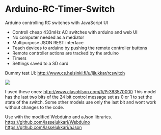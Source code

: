 Arduino-RC-Timer-Switch
=========
Arduino controlling RC switches with JavaScript UI<br />

- Controll cheap 433mHz AC switches with arduino and web UI<br />
- No computer needed as a mediator<br />
- Multipurpose JSON REST interface<br />
- Teach devices to arduino by pushing the remote controller buttons<br />
- Remote controller actions are tracked by the arduino<br />
- Timers<br />
- Settings saved to a SD card

Dummy test UI: http://www.cs.helsinki.fi/u/ljlukkar/rcswitch

<img src="http://www.cs.helsinki.fi/u/ljlukkar/rcswitch/board.jpg" />

I used these ones: http://www.clasohlson.com/fi/Pr363570000
This model has the last two bits of the 24 bit control message set as 0 or 1 to set the state of the switch. Some other models use only the last bit and wont work without changes to the code.

Use with the modified Webduino and aJson libraries.<br />
https://github.com/lasselukkari/Webduino<br />
https://github.com/lasselukkari/aJson


